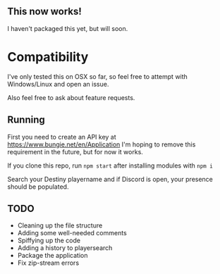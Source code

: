 ## This now works!
I haven't packaged this yet, but will soon.

# Compatibility
I've only tested this on OSX so far, so feel free to attempt with Windows/Linux and open an issue.

Also feel free to ask about feature requests.

## Running
First you need to create an API key at https://www.bungie.net/en/Application
  I'm hoping to remove this requirement in the future, but for now it works.

If you clone this repo, run `npm start` after installing modules with `npm i`

Search your Destiny playername and if Discord is open, your presence should be populated.

## TODO
- Cleaning up the file structure
- Adding some well-needed comments
- Spiffying up the code
- Adding a history to playersearch
- Package the application
- Fix zip-stream errors



